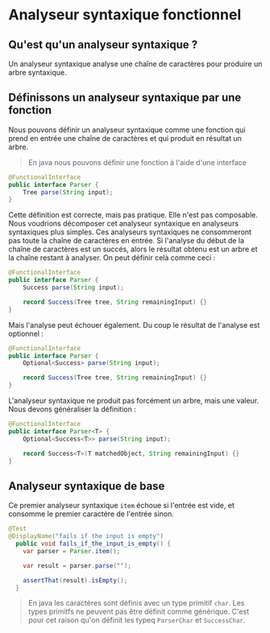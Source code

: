 # Analyseur syntaxique fonctionnel

## Qu'est qu'un analyseur syntaxique ?

Un analyseur syntaxique analyse une chaîne de caractères pour produire un arbre syntaxique.

## Définissons un analyseur syntaxique par une fonction

Nous pouvons définir un analyseur syntaxique comme une fonction qui prend en entrée une chaîne de caractères et qui produit en résultat un arbre.

> En java nous pouvons définir une fonction à l'aide d'une interface

```java
@FunctionalInterface
public interface Parser {
    Tree parse(String input);
}
```

Cette définition est correcte, mais pas pratique.
Elle n'est pas composable.
Nous voudrions décomposer cet analyseur syntaxique en analyseurs syntaxiques plus simples.
Ces analyseurs syntaxiques ne consommeront pas toute la chaîne de caractères en entrée.
Si l'analyse du début de la chaîne de caractères est un succés, alors le résultat obtenu est un arbre et la chaîne restant à analyser. On peut définir celà comme ceci :

```java
@FunctionalInterface
public interface Parser {
    Success parse(String input);

    record Success(Tree tree, String remainingInput) {}
}
```

Mais l'analyse peut échouer également. Du coup le résultat de l'analyse est optionnel :

```java
@FunctionalInterface
public interface Parser {
    Optional<Success> parse(String input);

    record Success(Tree tree, String remainingInput) {}
}
```

L'analyseur syntaxique ne produit pas forcément un arbre, mais une valeur. Nous devons généraliser la définition :

```java
@FunctionalInterface
public interface Parser<T> {
    Optional<Success<T>> parse(String input);

    record Success<T>(T matchedObject, String remainingInput) {}
}
```

## Analyseur syntaxique de base

Ce premier analyseur syntaxique `item` échoue si l'entrée est vide, et consomme le premier caractère de l'entrée sinon.

```java
@Test
@DisplayName("fails if the input is empty")
  public void fails_if_the_input_is_empty() {
    var parser = Parser.item();

    var result = parser.parse("");

    assertThat(result).isEmpty();
  }
```

> En java les caractères sont définis avec un type primitif `char`.
> Les types primitfs ne peuvent pas être définit comme générique. C'est pour cet raison qu'on définit les typeq `ParserChar` et `SuccessChar`.
